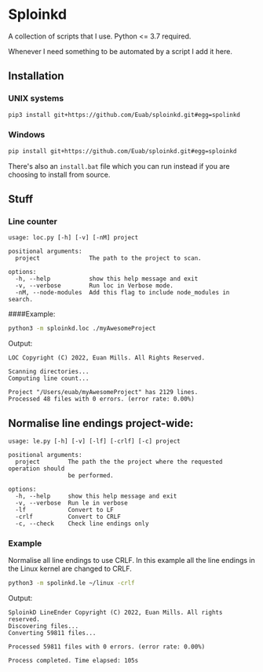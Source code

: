# Sploinkd
A collection of scripts that I use.
Python <= 3.7 required.

Whenever I need something to be automated by a script I add it here.

## Installation
### UNIX systems
```bash
pip3 install git+https://github.com/Euab/sploinkd.git#egg=spolinkd
```
### Windows
```bash
pip install git+https://github.com/Euab/sploinkd.git#egg=sploinkd
```
There's also an `install.bat` file which you can run instead if you are choosing to install from source.

## Stuff
### Line counter
```
usage: loc.py [-h] [-v] [-nM] project

positional arguments:
  project              The path to the project to scan.

options:
  -h, --help           show this help message and exit
  -v, --verbose        Run loc in Verbose mode.
  -nM, --node-modules  Add this flag to include node_modules in search.
```
####Example:
```bash
python3 -m sploinkd.loc ./myAwesomeProject
```
Output:
```
LOC Copyright (C) 2022, Euan Mills. All Rights Reserved.

Scanning directories...
Computing line count...

Project "/Users/euab/myAwesomeProject" has 2129 lines.
Processed 48 files with 0 errors. (error rate: 0.00%)
```

## Normalise line endings project-wide:
```
usage: le.py [-h] [-v] [-lf] [-crlf] [-c] project

positional arguments:
  project        The path the the project where the requested operation should
                 be performed.

options:
  -h, --help     show this help message and exit
  -v, --verbose  Run le in verbose
  -lf            Convert to LF
  -crlf          Convert to CRLF
  -c, --check    Check line endings only
```
### Example
Normalise all line endings to use CRLF.
In this example all the line endings in the Linux kernel are changed to CRLF.
```bash
python3 -m spolinkd.le ~/linux -crlf
```
Output:
```
SploinkD LineEnder Copyright (C) 2022, Euan Mills. All rights reserved.
Discovering files...
Converting 59811 files...

Processed 59811 files with 0 errors. (error rate: 0.00%)

Process completed. Time elapsed: 105s
```
